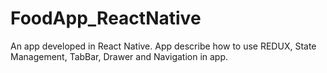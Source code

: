 # FoodApp_ReactNative
An app developed in React Native. App describe how to use REDUX, State Management, TabBar, Drawer and Navigation in app.
